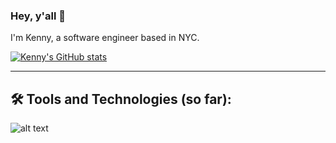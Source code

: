 ### Hey, y'all 🤘

<!--
**kennyctran/kennyctran** is a ✨ _special_ ✨ repository because its `README.md` (this file) appears on your GitHub profile.

Here are some ideas to get you started:

- 🔭 I’m currently working on ...
- 🌱 I’m currently learning ...
- 👯 I’m looking to collaborate on ...
- 🤔 I’m looking for help with ...
- 💬 Ask me about ...
- 📫 How to reach me: ...
- 😄 Pronouns: ...
- ⚡ Fun fact: ...
-->

I'm Kenny, a software engineer based in NYC. 

[![Kenny's GitHub stats](https://github-readme-stats.vercel.app/api?username=kennyctran)](https://github.com/anuraghazra/github-readme-stats)

---
🛠 Tools and Technologies (so far):
--

![alt text](data:image/svg+xml,<https://img.shields.io/badge/Language-Javascript-2E5EAA?logo=JavaScript> "javascript")
